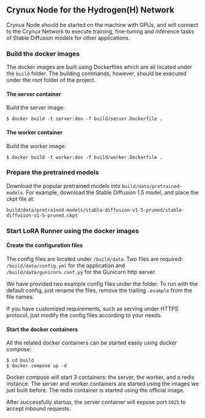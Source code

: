 ## Crynux Node for the Hydrogen(H) Network

Crynux Node should be started on the machine with GPUs,
and will connect to the Crynux Network to execute training, fine-tuning and inference
tasks of Stable Diffusion models for other applications.

### Build the docker images
The docker images are built using Dockerfiles which are all located under the ```build``` folder.
The building commands, however, should be executed under the root folder of the project.

#### The server container

Build the server image:
   
```shell
$ docker build -t server:dev -f build/server.Dockerfile .
```


#### The worker container

Build the worker image:
   
```shell
$ docker build -t worker:dev -f build/worker.Dockerfile .
```

### Prepare the pretrained models

Download the popular pretrained models into ```build/data/pretrained-models```.
For example, download the Stable Diffusion 1.5 model, and place the ckpt file at:

```build/data/pretrained-models/stable-diffusion-v1-5-pruned/stable-diffusion-v1-5-pruned.ckpt```


### Start LoRA Runner using the docker images

#### Create the configuration files

The config files are located under ```/build/data```. Two files are required:
```/build/data/config.yml``` for the application and ```/build/data/gunicorn.conf.py```
for the Gunicorn http server.

We have provided two example config files under the folder. To run with the default config,
just rename the files, remove the trailing ```.example``` from the file names.

If you have customized requirements, such as serving under HTTPS protocol,
just modify the config files according to your needs.

#### Start the docker containers

All the related docker containers can be started easily
using docker compose:

```shell
$ cd build
$ docker compose up -d
```

Docker compose will start 3 containers: the server, the worker, and a redis instance.
The server and worker containers are started using the images we just built before.
The redis container is started using the official image.

After successfully startup, the server container will expose port ```5025``` to accept inbound requests.

